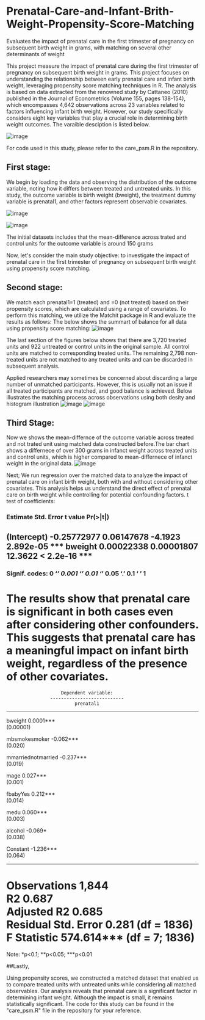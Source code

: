 # Prenatal-Care-and-Infant-Brith-Weight-Propensity-Score-Matching
Evaluates the impact of prenatal care in the first trimester of pregnancy on subsequent birth weight in grams, with matching on several other determinants of weight

This project measure the impact  of prenatal care during the first trimester of pregnancy on subsequent birth weight in grams. This project focuses on understanding the relationship between early prenatal care and infant birth weight, leveraging propensity score matching techniques in R. The analysis is based on data extracted from the renowned study by Cattaneo (2010) published in the Journal of Econometrics (Volume 155, pages 138-154), which encompasses 4,642 observations across 23 variables related to factors influencing infant birth weight. However, our study specifically considers eight key variables that play a crucial role in determining birth weight outcomes. The varaible desciption is listed below. 

![image](https://github.com/mshirzad414/Prenatal-Care-and-Infant-Birth-Weight-Propensity-Score-Matching/assets/140922484/7d865f16-94e5-4c83-b42c-caf78b89b235)

For code used in this study, please refer to the care_psm.R in the repository. 

## First stage:
We begin by loading the data and observing the distribution of the outcome variable, noting how it differs between treated and untreated units.
In this study, the outcome variable is birth weight (bweight), the treatment dummy variable is prenatal1, and other factors represent observable covariates.

![image](https://github.com/mshirzad414/Prenatal-Care-and-Infant-Birth-Weight-Propensity-Score-Matching/assets/140922484/2a64cc7e-e17d-44bf-a879-2b3608a49e9d)



![image](https://github.com/mshirzad414/Prenatal-Care-and-Infant-Birth-Weight-Propensity-Score-Matching/assets/140922484/58216547-a49e-4d41-a70f-4e2a319b1bda)

The initial datasets includes that the mean-difference across trated and control units for the outcome variable is around 150 grams

Now, let's consider the main study objective: to investigate the impact of prenatal care in the first trimester of pregnancy on subsequent birth weight using propensity score matching.

## Second stage:
We match each prenatal1=1 (treated) and =0 (not treated) based on their propensity scores, which are calculated using a range of covariates. To perform this matching, we utilize the Matchit package in R and evaluate the results as follows:
The below shows the summart of balance for all data using propensity score matching:
![image](https://github.com/mshirzad414/Prenatal-Care-and-Infant-Birth-Weight-Propensity-Score-Matching/assets/140922484/2d9cf7e7-c1ef-4925-9f9b-755cfeb82068)


The last section of the figures below shows that there are 3,720 treated units and 922 untreated or control units in the original sample. All control units are matched to corresponding treated units. The remaining 2,798 non-treated units are not matched to any treated units and can be discarded in subsequent analysis.

Applied researchers may sometimes be concerned about discarding a large number of unmatched participants. However, this is usually not an issue if all treated participants are matched, and good balance is achieved.
Below illustrates the matching process across observations using both desity and histogram illustration
![image](https://github.com/mshirzad414/Prenatal-Care-and-Infant-Birth-Weight-Propensity-Score-Matching/assets/140922484/8a7eb366-28f0-4dea-a5dd-ecffc04c33b7)
![image](https://github.com/mshirzad414/Prenatal-Care-and-Infant-Birth-Weight-Propensity-Score-Matching/assets/140922484/3ca2acd7-8586-45de-a05d-c810bd4b9b06)

## Third Stage:

Now we shows the mean-differnce of the outcome variable across treated and not trated unit using matched data constructed before.The bar chart shows a differnece of over 300 grams in infanct weight across treated units and control units, which is higher compared to mean-differnece of infanct weight in the original data. 
![image](https://github.com/mshirzad414/Prenatal-Care-and-Infant-Birth-Weight-Propensity-Score-Matching/assets/140922484/9288c4e2-a14f-4c57-915e-455103eebe54)

Next; We run regression over the matched data to analyze the impact of prenatal care on infant birth weight, both with and without considering other covariates. This analysis helps us understand the direct effect of prenatal care on birth weight while controlling for potential confounding factors.
t test of coefficients:

###           Estimate  Std. Error t value  Pr(>|t|)    
(Intercept) -0.25772977  0.06147678 -4.1923 2.892e-05 ***
bweight      0.00022338  0.00001807 12.3622 < 2.2e-16 ***
---
### Signif. codes:  0 ‘***’ 0.001 ‘**’ 0.01 ‘*’ 0.05 ‘.’ 0.1 ‘ ’ 1

The results show that prenatal care is significant in both cases even after considering other confounders. This suggests that prenatal care has a meaningful impact on infant birth weight, regardless of the presence of other covariates.
===============================================
                        Dependent variable:    
                    ---------------------------
                             prenatal1         
-----------------------------------------------
bweight                      0.0001***         
                             (0.00001)         
                                               
mbsmokesmoker                -0.062***         
                              (0.020)          
                                               
mmarriednotmarried           -0.237***         
                              (0.019)          
                                               
mage                         0.027***          
                              (0.001)          
                                               
fbabyYes                     0.212***          
                              (0.014)          
                                               
medu                         0.060***          
                              (0.003)          
                                               
alcohol                       -0.069*          
                              (0.038)          
                                               
Constant                     -1.236***         
                              (0.064)          
                                               
-----------------------------------------------
Observations                   1,844           
R2                             0.687           
Adjusted R2                    0.685           
Residual Std. Error      0.281 (df = 1836)     
F Statistic          574.614*** (df = 7; 1836) 
===============================================
Note:               *p<0.1; **p<0.05; ***p<0.01

##Lastly, 

Using propensity scores, we constructed a matched dataset that enabled us to compare treated units with untreated units while considering all matched observables. Our analysis reveals that prenatal care is a significant factor in determining infant weight. Although the impact is small, it remains statistically significant. The code for this study can be found in the "care_psm.R" file in the repository for your reference.




